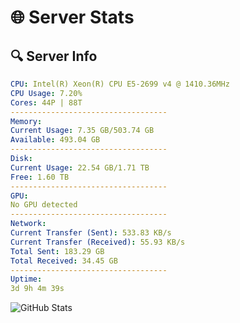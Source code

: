 # 🌐 Server Stats
## 🔍 Server Info
```yaml
CPU: Intel(R) Xeon(R) CPU E5-2699 v4 @ 1410.36MHz
CPU Usage: 7.20%
Cores: 44P | 88T
-----------------------------------
Memory:
Current Usage: 7.35 GB/503.74 GB
Available: 493.04 GB
-----------------------------------
Disk:
Current Usage: 22.54 GB/1.71 TB
Free: 1.60 TB
-----------------------------------
GPU:
No GPU detected
-----------------------------------
Network:
Current Transfer (Sent): 533.83 KB/s
Current Transfer (Received): 55.93 KB/s
Total Sent: 183.29 GB
Total Received: 34.45 GB
-----------------------------------
Uptime:
3d 9h 4m 39s
```
![GitHub Stats](https://img.shields.io/badge/Updated-2025-04-23_02:13:27-blue)